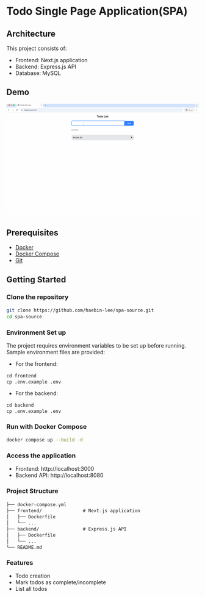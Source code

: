 # Todo Single Page Application(SPA)

## Architecture

This project consists of:

- Frontend: Next.js application
- Backend: Express.js API
- Database: MySQL

## Demo

![Todo App Demo](./assets/demo.gif)

## Prerequisites

- [Docker](https://www.docker.com/get-started)
- [Docker Compose](https://docs.docker.com/compose/install/)
- [Git](https://git-scm.com/downloads)

## Getting Started

### Clone the repository

```bash
git clone https://github.com/haebin-lee/spa-source.git
cd spa-source
```

### Environment Set up

The project requires environment variables to be set up before running. Sample environment files are provided:

- For the frontend:

```
cd frontend
cp .env.example .env
```

- For the backend:

```
cd backend
cp .env.example .env
```

### Run with Docker Compose

```bash
docker compose up --build -d
```

### Access the application

- Frontend: http://localhost:3000
- Backend API: http://localhost:8080

### Project Structure

```
├── docker-compose.yml
├── frontend/               # Next.js application
│   ├── Dockerfile
│   └── ...
├── backend/                # Express.js API
│   ├── Dockerfile
│   └── ...
└── README.md
```

### Features

- Todo creation
- Mark todos as complete/incomplete
- List all todos
